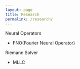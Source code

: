 ```yaml
---
layout: page
title: Research
permalink: /research/
---
```

Neural Operators
- FNO(Fourier Neural Operator)

Riemann Solver
- MLLC
